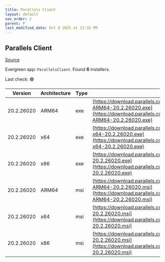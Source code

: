 ```yaml
---
title: Parallels Client
layout: default
nav_order: 2
parent: P
last_modified_date: Oct 8 2025 at 12:32 PM
---
```


## Parallels Client

[Source](https://www.parallels.com/products/ras/download/links/)

Evergreen app: `ParallelsClient`. Found **6** installers.

Last check: 🟢

| Version    | Architecture | Type | URI                                                                                                                                                                                  |
| ---------- | ------------ | ---- | ------------------------------------------------------------------------------------------------------------------------------------------------------------------------------------ |
| 20.2.26020 | ARM64        | exe  | [https://download.parallels.com/ras/v20/20.2.2.26020/RASClient_Basic-ARM64-20.2.26020.exe](https://download.parallels.com/ras/v20/20.2.2.26020/RASClient_Basic-ARM64-20.2.26020.exe) |
| 20.2.26020 | x64          | exe  | [https://download.parallels.com/ras/v20/20.2.2.26020/RASClient_Basic-x64-20.2.26020.exe](https://download.parallels.com/ras/v20/20.2.2.26020/RASClient_Basic-x64-20.2.26020.exe)     |
| 20.2.26020 | x86          | exe  | [https://download.parallels.com/ras/v20/20.2.2.26020/RASClient_Basic-20.2.26020.exe](https://download.parallels.com/ras/v20/20.2.2.26020/RASClient_Basic-20.2.26020.exe)             |
| 20.2.26020 | ARM64        | msi  | [https://download.parallels.com/ras/v20/20.2.2.26020/RASClient-ARM64-20.2.26020.msi](https://download.parallels.com/ras/v20/20.2.2.26020/RASClient-ARM64-20.2.26020.msi)             |
| 20.2.26020 | x64          | msi  | [https://download.parallels.com/ras/v20/20.2.2.26020/RASClient-x64-20.2.26020.msi](https://download.parallels.com/ras/v20/20.2.2.26020/RASClient-x64-20.2.26020.msi)                 |
| 20.2.26020 | x86          | msi  | [https://download.parallels.com/ras/v20/20.2.2.26020/RASClient-20.2.26020.msi](https://download.parallels.com/ras/v20/20.2.2.26020/RASClient-20.2.26020.msi)                         |
